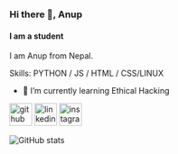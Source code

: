 ### Hi there 👋, Anup
#### I am a student
I am Anup from Nepal. 

Skills: PYTHON / JS / HTML / CSS/LINUX

- 🌱 I’m currently learning Ethical Hacking 


[<img src='https://cdn.jsdelivr.net/npm/simple-icons@3.0.1/icons/github.svg' alt='github' height='40'>](https://github.com/Qqqrtt)  [<img src='https://cdn.jsdelivr.net/npm/simple-icons@3.0.1/icons/linkedin.svg' alt='linkedin' height='40'>](https://www.linkedin.com/in/www.linkedin.com/in/anup-khawas-72780b2ba/)  [<img src='https://cdn.jsdelivr.net/npm/simple-icons@3.0.1/icons/instagram.svg' alt='instagram' height='40'>](https://www.instagram.com/khawas.anup/)  

![GitHub stats](https://github-readme-stats.vercel.app/api?username=Qqqrtt&show_icons=true)  

